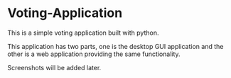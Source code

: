 # Voting-Application
This is a simple voting application built with python.

This application has two parts, one is the desktop GUI application and the other is a web application providing the same
functionality.

Screenshots will be added later.
